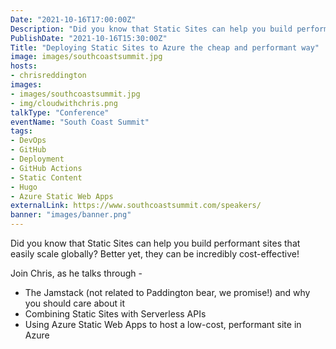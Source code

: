 ```yaml
---
Date: "2021-10-16T17:00:00Z"
Description: "Did you know that Static Sites can help you build performant sites that easily scale globally? Better yet, they can be incredibly cost-effective!"
PublishDate: "2021-10-16T15:30:00Z"
Title: "Deploying Static Sites to Azure the cheap and performant way"
image: images/southcoastsummit.jpg
hosts:
- chrisreddington
images:
- images/southcoastsummit.jpg
- img/cloudwithchris.png
talkType: "Conference"
eventName: "South Coast Summit"
tags:
- DevOps
- GitHub
- Deployment
- GitHub Actions
- Static Content
- Hugo
- Azure Static Web Apps
externalLink: https://www.southcoastsummit.com/speakers/
banner: "images/banner.png"
---
```

Did you know that Static Sites can help you build performant sites that easily scale globally? Better yet, they can be incredibly cost-effective!

Join Chris, as he talks through -
* The Jamstack (not related to Paddington bear, we promise!) and why you should care about it
* Combining Static Sites with Serverless APIs
* Using Azure Static Web Apps to host a low-cost, performant site in Azure